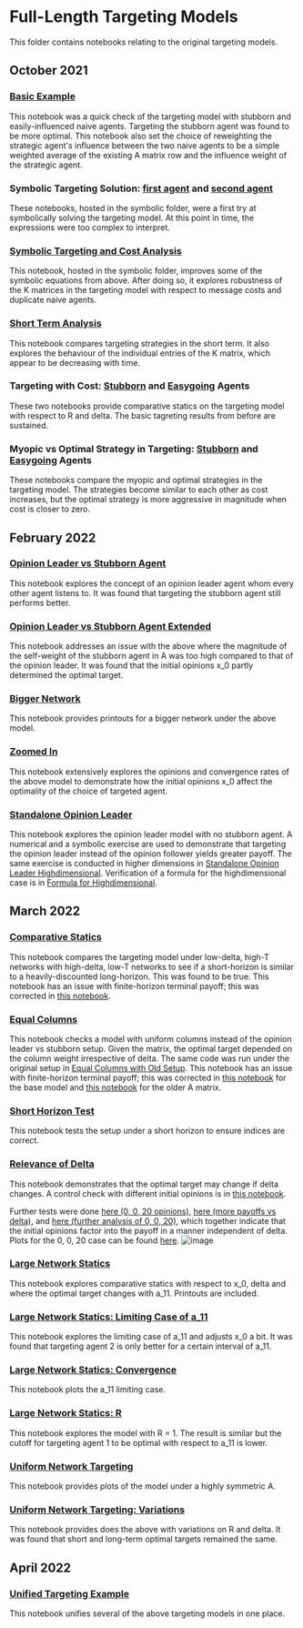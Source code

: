 # Full-Length Targeting Models

This folder contains notebooks relating to the original targeting models.

## October 2021

### [Basic Example](https://github.com/jbrightuniverse/strategic_influencer_of_naive_agents/blob/main/full_targeting/basic_example.pdf)
This notebook was a quick check of the targeting model with stubborn and easily-influenced naive agents. Targeting the stubborn agent was found to be more optimal. This notebook also set the choice of reweighting the strategic agent's influence between the two naive agents to be a simple weighted average of the existing A matrix row and the influence weight of the strategic agent.

### Symbolic Targeting Solution: [first agent](https://github.com/jbrightuniverse/strategic_influencer_of_naive_agents/blob/main/symbolic/symbolic_target_first.pdf) and [second agent](https://github.com/jbrightuniverse/strategic_influencer_of_naive_agents/blob/main/symbolic/symbolic_target_second.pdf)
These notebooks, hosted in the symbolic folder, were a first try at symbolically solving the targeting model. At this point in time, the expressions were too complex to interpret.

### [Symbolic Targeting and Cost Analysis](https://github.com/jbrightuniverse/strategic_influencer_of_naive_agents/blob/main/symbolic/symbolic_targeting_and_cost_analysis.pdf)
This notebook, hosted in the symbolic folder, improves some of the symbolic equations from above. After doing so, it explores robustness of the K matrices in the targeting model with respect to message costs and duplicate naive agents.

### [Short Term Analysis](https://github.com/jbrightuniverse/strategic_influencer_of_naive_agents/blob/main/full_targeting/short_term.pdf)
This notebook compares targeting strategies in the short term. It also explores the behaviour of the individual entries of the K matrix, which appear to be decreasing with time.

### Targeting with Cost: [Stubborn](https://github.com/jbrightuniverse/strategic_influencer_of_naive_agents/blob/main/full_targeting/targeting_with_cost_stubborn.html) and [Easygoing](https://github.com/jbrightuniverse/strategic_influencer_of_naive_agents/blob/main/full_targeting/targeting_with_cost_easygoing.html) Agents
These two notebooks provide comparative statics on the targeting model with respect to R and delta. The basic tagreting results from before are sustained.

### Myopic vs Optimal Strategy in Targeting: [Stubborn](https://github.com/jbrightuniverse/strategic_influencer_of_naive_agents/blob/main/full_targeting/targeting_myopic_vs_optimal_stubborn.html) and [Easygoing](https://github.com/jbrightuniverse/strategic_influencer_of_naive_agents/blob/main/full_targeting/targeting_myopic_vs_optimal_easygoing.html) Agents
These notebooks compare the myopic and optimal strategies in the targeting model. The strategies become similar to each other as cost increases, but the optimal strategy is more aggressive in magnitude when cost is closer to zero.

## February 2022

### [Opinion Leader vs Stubborn Agent](https://github.com/jbrightuniverse/strategic_influencer_of_naive_agents/blob/main/full_targeting/opinion_leader_vs_stubborn.html)
This notebook explores the concept of an opinion leader agent whom every other agent listens to. It was found that targeting the stubborn agent still performs better.

### [Opinion Leader vs Stubborn Agent Extended](https://github.com/jbrightuniverse/strategic_influencer_of_naive_agents/blob/main/full_targeting/opinion_leader_vs_stubborn_extended.html)
This notebook addresses an issue with the above where the magnitude of the self-weight of the stubborn agent in A was too high compared to that of the opinion leader. It was found that the initial opinions x_0 partly determined the optimal target.

### [Bigger Network](https://github.com/jbrightuniverse/strategic_influencer_of_naive_agents/blob/main/full_targeting/bigger_network.html)
This notebook provides printouts for a bigger network under the above model.

### [Zoomed In](https://github.com/jbrightuniverse/strategic_influencer_of_naive_agents/blob/main/full_targeting/zoomed_in.html)
This notebook extensively explores the opinions and convergence rates of the above model to demonstrate how the initial opinions x_0 affect the optimality of the choice of targeted agent.

### [Standalone Opinion Leader](https://github.com/jbrightuniverse/strategic_influencer_of_naive_agents/blob/main/full_targeting/standalone_opinion_leader.html)
This notebook explores the opinion leader model with no stubborn agent. A numerical and a symbolic exercise are used to demonstrate that targeting the opinion leader instead of the opinion follower yields greater payoff. The same exercise is conducted in higher dimensions in [Standalone Opinion Leader Highdimensional](https://github.com/jbrightuniverse/strategic_influencer_of_naive_agents/blob/main/full_targeting/standalone_opinion_leader_highdimensional.html). Verification of a formula for the highdimensional case is in [Formula for Highdimensional](https://github.com/jbrightuniverse/strategic_influencer_of_naive_agents/blob/main/full_targeting/formula_for_highdimensional.html).

## March 2022

### [Comparative Statics](https://github.com/jbrightuniverse/strategic_influencer_of_naive_agents/blob/main/full_targeting/targeting_comparative_statics.html)
This notebook compares the targeting model under low-delta, high-T networks with high-delta, low-T networks to see if a short-horizon is similar to a heavily-discounted long-horizon. This was found to be true.
This notebook has an issue with finite-horizon terminal payoff; this was corrected in [this notebook](https://github.com/jbrightuniverse/strategic_influencer_of_naive_agents/blob/main/full_targeting/revised_comparative_statics.html).

### [Equal Columns](https://github.com/jbrightuniverse/strategic_influencer_of_naive_agents/blob/main/full_targeting/targeting_equal_columns.html)
This notebook checks a model with uniform columns instead of the opinion leader vs stubborn setup. Given the matrix, the optimal target depended on the column weight irrespective of delta. The same code was run under the original setup in [Equal Columns with Old Setup](https://github.com/jbrightuniverse/strategic_influencer_of_naive_agents/blob/main/full_targeting/targeting_equal_columns_old_A.html).
This notebook has an issue with finite-horizon terminal payoff; this was corrected in [this notebook](https://github.com/jbrightuniverse/strategic_influencer_of_naive_agents/blob/main/full_targeting/revised_equal_columns.html) for the base model and [this notebook](https://github.com/jbrightuniverse/strategic_influencer_of_naive_agents/blob/main/full_targeting/revised_equal_columns_old_A.html) for the older A matrix.

### [Short Horizon Test](https://github.com/jbrightuniverse/strategic_influencer_of_naive_agents/blob/main/full_targeting/test_short_horizon.html)
This notebook tests the setup under a short horizon to ensure indices are correct.

### [Relevance of Delta](https://github.com/jbrightuniverse/strategic_influencer_of_naive_agents/blob/main/full_targeting/relevance_of_delta.html)
This notebook demonstrates that the optimal target may change if delta changes. A control check with different initial opinions is in [this notebook](https://github.com/jbrightuniverse/strategic_influencer_of_naive_agents/blob/main/full_targeting/relevance_of_delta_control_check.html).

Further tests were done [here (0, 0, 20 opinions)](https://github.com/jbrightuniverse/strategic_influencer_of_naive_agents/blob/main/full_targeting/steady_state_relevance_of_delta.html), [here (more payoffs vs delta)](https://github.com/jbrightuniverse/strategic_influencer_of_naive_agents/blob/main/full_targeting/steady_state_weight.html), and [here (further analysis of 0, 0, 20)](https://github.com/jbrightuniverse/strategic_influencer_of_naive_agents/blob/main/full_targeting/zero_zero_twenty_model.html), which together indicate that the initial opinions factor into the payoff in a manner independent of delta. Plots for the 0, 0, 20 case can be found [here](https://github.com/jbrightuniverse/strategic_influencer_of_naive_agents/blob/main/full_targeting/zero_zero_twenty_model_plots.html).
![image](https://user-images.githubusercontent.com/30967260/174924587-484a7519-cad2-40e1-a500-e5a1c08666d9.png)

### [Large Network Statics](https://github.com/jbrightuniverse/strategic_influencer_of_naive_agents/blob/main/full_targeting/large_network_statics.html)
This notebook explores comparative statics with respect to x_0, delta and where the optimal target changes with a_11. Printouts are included. 

### [Large Network Statics: Limiting Case of a_11](https://github.com/jbrightuniverse/strategic_influencer_of_naive_agents/blob/main/full_targeting/larger_network_statics_x0.html)
This notebook explores the limiting case of a_11 and adjusts x_0 a bit. It was found that targeting agent 2 is only better for a certain interval of a_11.

### [Large Network Statics: Convergence](https://github.com/jbrightuniverse/strategic_influencer_of_naive_agents/blob/main/full_targeting/larger_network_statics_convergence.html)
This notebook plots the a_11 limiting case. 

### [Large Network Statics: R](https://github.com/jbrightuniverse/strategic_influencer_of_naive_agents/blob/main/full_targeting/larger_network_statics_R.html)
This notebook explores the model with R = 1. The result is similar but the cutoff for targeting agent 1 to be optimal with respect to a_11 is lower.

### [Uniform Network Targeting](https://github.com/jbrightuniverse/strategic_influencer_of_naive_agents/blob/main/full_targeting/highly_symmetric_targeting.html)
This notebook provides plots of the model under a highly symmetric A.

### [Uniform Network Targeting: Variations](https://github.com/jbrightuniverse/strategic_influencer_of_naive_agents/blob/main/full_targeting/highly_symmetric_targeting_2.html)
This notebook provides does the above with variations on R and delta. It was found that short and long-term optimal targets remained the same.

## April 2022

### [Unified Targeting Example](https://github.com/jbrightuniverse/strategic_influencer_of_naive_agents/blob/main/full_targeting/unified_targeting_example.html)
This notebook unifies several of the above targeting models in one place.
